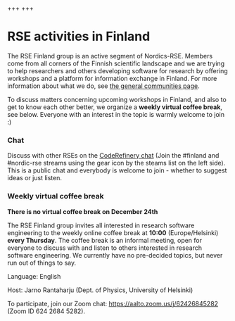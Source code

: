 +++
+++

# RSE activities in Finland

The RSE Finland group is an active segment of Nordics-RSE.  Members come from
all corners of the Finnish scientific landscape and we are trying to help
researchers and others developing software for research by offering workshops
and a platform for information exchange in Finland.  For more
information about what we do, see [the general communities
page](/communities/join/).

To discuss matters concerning upcoming workshops in Finland, and also to get to
know each other better, we organize a **weekly virtual coffee break**, see
below. Everyone with an interest in the topic is warmly welcome to join :)


### Chat

Discuss with other RSEs on the [CodeRefinery
chat](https://coderefinery.zulipchat.com) (Join the #finland and
#nordic-rse streams using the gear icon by the steams list on the left side).
This is a public chat and everybody is welcome to join - whether to
suggest ideas or just listen.


### Weekly virtual coffee break

**There is no virtual coffee break on December 24th**

The RSE Finland group invites all interested in research software engineering
to the weekly online coffee break at **10:00** (Europe/Helsinki) **every Thursday**.  The coffee
break is an informal meeting, open for everyone to discuss with and listen to
others interested in research software engineering.  We currently have
no pre-decided topics, but never run out of things to say.

Language: English

Host: Jarno Rantaharju (Dept. of Physics, University of Helsinki)

To participate, join our
Zoom chat: <https://aalto.zoom.us/j/62426845282> (Zoom ID 624 2684 5282).

